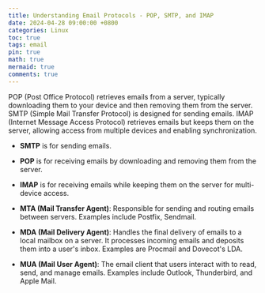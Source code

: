 ```yaml
---
title: Understanding Email Protocols - POP, SMTP, and IMAP
date: 2024-04-28 09:00:00 +0800
categories: Linux
toc: true
tags: email
pin: true
math: true
mermaid: true
comments: true
---
```


POP (Post Office Protocol) retrieves emails from a server, typically downloading them to your device and then removing them from the server. SMTP (Simple Mail Transfer Protocol) is designed for sending emails. IMAP (Internet Message Access Protocol) retrieves emails but keeps them on the server, allowing access from multiple devices and enabling synchronization.


- **SMTP** is for sending emails.
- **POP** is for receiving emails by downloading and removing them from the server.
- **IMAP** is for receiving emails while keeping them on the server for multi-device access.

- **MTA (Mail Transfer Agent)**: Responsible for sending and routing emails between servers. Examples include Postfix, Sendmail.
- **MDA (Mail Delivery Agent)**: Handles the final delivery of emails to a local mailbox on a server. It processes incoming emails and deposits them into a user's inbox. Examples are Procmail and Dovecot's LDA.
- **MUA (Mail User Agent)**: The email client that users interact with to read, send, and manage emails. Examples include Outlook, Thunderbird, and Apple Mail.


